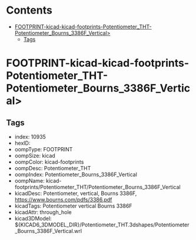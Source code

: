 



Contents
========

* [FOOTPRINT-kicad-kicad-footprints-Potentiometer_THT-Potentiometer_Bourns_3386F_Vertical>](#footprint-kicad-kicad-footprints-potentiometer_tht-potentiometer_bourns_3386f_vertical)
	* [Tags](#tags)

# FOOTPRINT-kicad-kicad-footprints-Potentiometer_THT-Potentiometer_Bourns_3386F_Vertical>

## Tags

- index: 10935
- hexID: 
- oompType: FOOTPRINT
- oompSize: kicad
- oompColor: kicad-footprints
- oompDesc: Potentiometer_THT
- oompIndex: Potentiometer_Bourns_3386F_Vertical
- oompName: kicad-footprints/Potentiometer_THT/Potentiometer_Bourns_3386F_Vertical
- kicadDesc: Potentiometer, vertical, Bourns 3386F, https://www.bourns.com/pdfs/3386.pdf
- kicadTags: Potentiometer vertical Bourns 3386F
- kicadAttr: through_hole
- kicad3DModel: ${KICAD6_3DMODEL_DIR}/Potentiometer_THT.3dshapes/Potentiometer_Bourns_3386F_Vertical.wrl
